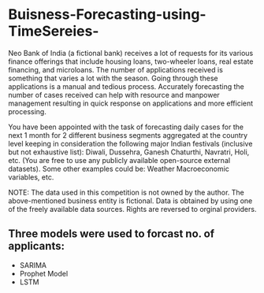 # Buisness-Forecasting-using-TimeSereies-

Neo Bank of India (a fictional bank) receives a lot of requests for its various finance offerings that include housing loans, two-wheeler loans, real estate financing, and microloans. The number of applications received is something that varies a lot with the season. Going through these applications is a manual and tedious process.  Accurately forecasting the number of cases received can help with resource and manpower management resulting in quick response on applications and more efficient processing. 

You have been appointed with the task of forecasting daily cases for the next 1 month for 2 different business segments aggregated at the country level keeping in consideration the following major Indian festivals (inclusive but not exhaustive list): Diwali, Dussehra, Ganesh Chaturthi, Navratri, Holi, etc. (You are free to use any publicly available open-source external datasets). Some other examples could be:  Weather Macroeconomic variables, etc.  

NOTE: The data used in this competition is not owned by the author. The above-mentioned business entity is fictional. Data is obtained by using one of the freely available data sources. Rights are reversed to orginal providers.

## Three models were used to forcast no. of applicants:
- SARIMA
- Prophet Model
- LSTM

